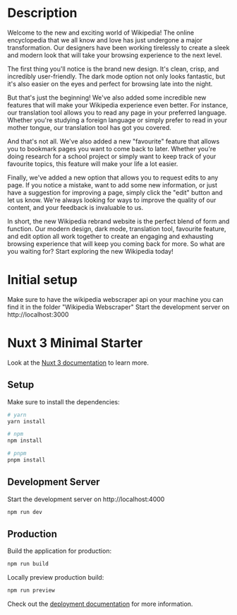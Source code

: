 # Description

Welcome to the new and exciting world of Wikipedia! The online encyclopedia that we all know and love has just undergone a major transformation. Our designers have been working tirelessly to create a sleek and modern look that will take your browsing experience to the next level.

The first thing you'll notice is the brand new design. It's clean, crisp, and incredibly user-friendly. The dark mode option not only looks fantastic, but it's also easier on the eyes and perfect for browsing late into the night.

But that's just the beginning! We've also added some incredible new features that will make your Wikipedia experience even better. For instance, our translation tool allows you to read any page in your preferred language. Whether you're studying a foreign language or simply prefer to read in your mother tongue, our translation tool has got you covered.

And that's not all. We've also added a new "favourite" feature that allows you to bookmark pages you want to come back to later. Whether you're doing research for a school project or simply want to keep track of your favourite topics, this feature will make your life a lot easier.

Finally, we've added a new option that allows you to request edits to any page. If you notice a mistake, want to add some new information, or just have a suggestion for improving a page, simply click the "edit" button and let us know. We're always looking for ways to improve the quality of our content, and your feedback is invaluable to us.

In short, the new Wikipedia rebrand website is the perfect blend of form and function. Our modern design, dark mode, translation tool, favourite feature, and edit option all work together to create an engaging and exhausting browsing experience that will keep you coming back for more. So what are you waiting for? Start exploring the new Wikipedia today!

# Initial setup

Make sure to have the wikipedia webscraper api on your machine you can find it in the folder "Wikipedia Webscraper"
Start the development server on http://localhost:3000

# Nuxt 3 Minimal Starter

Look at the [Nuxt 3 documentation](https://nuxt.com/docs/getting-started/introduction) to learn more.

## Setup

Make sure to install the dependencies:

```bash
# yarn
yarn install

# npm
npm install

# pnpm
pnpm install
```

## Development Server

Start the development server on http://localhost:4000

```bash
npm run dev
```

## Production

Build the application for production:

```bash
npm run build
```

Locally preview production build:

```bash
npm run preview
```

Check out the [deployment documentation](https://nuxt.com/docs/getting-started/deployment) for more information.
